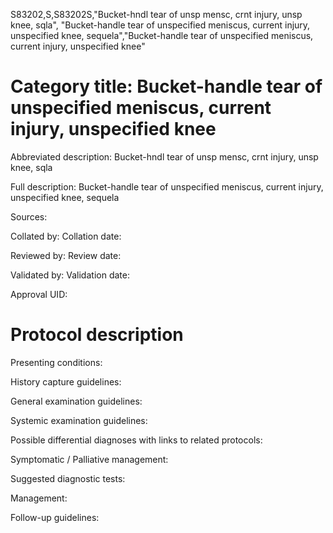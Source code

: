 S83202,S,S83202S,"Bucket-hndl tear of unsp mensc, crnt injury, unsp knee, sqla", "Bucket-handle tear of unspecified meniscus, current injury, unspecified knee, sequela","Bucket-handle tear of unspecified meniscus, current injury, unspecified knee"
# Category title: Bucket-handle tear of unspecified meniscus, current injury, unspecified knee

Abbreviated description: Bucket-hndl tear of unsp mensc, crnt injury, unsp knee, sqla

Full description: Bucket-handle tear of unspecified meniscus, current injury, unspecified knee, sequela

Sources:

Collated by:
Collation date:

Reviewed by:
Review date:

Validated by:
Validation date:

Approval UID:

# Protocol description

Presenting conditions:

History capture guidelines:

General examination guidelines:

Systemic examination guidelines:

Possible differential diagnoses with links to related protocols:

Symptomatic / Palliative management:

Suggested diagnostic tests:

Management:

Follow-up guidelines:
